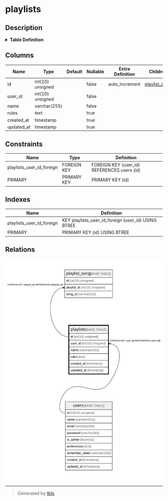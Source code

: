 # playlists

## Description

<details>
<summary><strong>Table Definition</strong></summary>

```sql
CREATE TABLE `playlists` (
  `id` int(10) unsigned NOT NULL AUTO_INCREMENT,
  `user_id` int(10) unsigned NOT NULL,
  `name` varchar(255) COLLATE utf8mb4_unicode_ci NOT NULL,
  `rules` text COLLATE utf8mb4_unicode_ci,
  `created_at` timestamp NULL DEFAULT NULL,
  `updated_at` timestamp NULL DEFAULT NULL,
  PRIMARY KEY (`id`),
  KEY `playlists_user_id_foreign` (`user_id`),
  CONSTRAINT `playlists_user_id_foreign` FOREIGN KEY (`user_id`) REFERENCES `users` (`id`) ON DELETE CASCADE ON UPDATE CASCADE
) ENGINE=InnoDB DEFAULT CHARSET=utf8mb4 COLLATE=utf8mb4_unicode_ci
```

</details>

## Columns

| Name | Type | Default | Nullable | Extra Definition | Children | Parents | Comment |
| ---- | ---- | ------- | -------- | --------------- | -------- | ------- | ------- |
| id | int(10) unsigned |  | false | auto_increment | [playlist_song](playlist_song.md) |  |  |
| user_id | int(10) unsigned |  | false |  |  | [users](users.md) |  |
| name | varchar(255) |  | false |  |  |  |  |
| rules | text |  | true |  |  |  |  |
| created_at | timestamp |  | true |  |  |  |  |
| updated_at | timestamp |  | true |  |  |  |  |

## Constraints

| Name | Type | Definition |
| ---- | ---- | ---------- |
| playlists_user_id_foreign | FOREIGN KEY | FOREIGN KEY (user_id) REFERENCES users (id) |
| PRIMARY | PRIMARY KEY | PRIMARY KEY (id) |

## Indexes

| Name | Definition |
| ---- | ---------- |
| playlists_user_id_foreign | KEY playlists_user_id_foreign (user_id) USING BTREE |
| PRIMARY | PRIMARY KEY (id) USING BTREE |

## Relations

![er](playlists.svg)

---

> Generated by [tbls](https://github.com/k1LoW/tbls)
